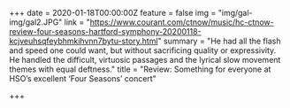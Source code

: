 +++
date = 2020-01-18T00:00:00Z
feature = false
img = "img/gal-img/gal2.JPG"
link = "https://www.courant.com/ctnow/music/hc-ctnow-review-four-seasons-hartford-symphony-20200118-kcjveuhsqfeybhmkihvnn7bytu-story.html"
summary = "He had all the flash and speed one could want, but without sacrificing quality or expressivity. He handled the difficult, virtuosic passages and the lyrical slow movement themes with equal deftness."
title = "Review: Something for everyone at HSO’s excellent ‘Four Seasons’ concert"

+++
